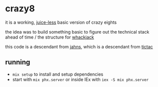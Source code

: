 # crazy8

it is a working, [juice-less](https://en.wikipedia.org/wiki/Game_feel) basic version of crazy eights

the idea was to build something basic to figure out the technical stack ahead of time / the structure for [whackjack](https://github.com/jackharrhy/whackjack)

this code is a descendant from [jahns](https://github.com/jackharrhy/jahns), which is a descendant from [tictac](https://github.com/jackharrhy/tictac)

## running

- `mix setup` to install and setup dependencies
- start with `mix phx.server` or inside IEx with `iex -S mix phx.server`
